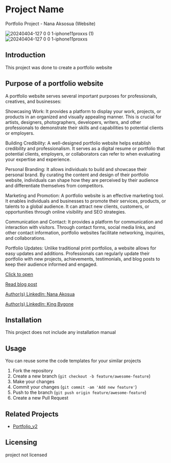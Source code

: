 # Project Name

Portfolio Project - Nana Aksosua (Website)


![20240404-127 0 0 1-iphone11proxxs (1)](https://github.com/NanaOdamme/Portfolio_v3/assets/133671534/bf13ebce-384e-42b7-9960-c3b3a2670a4d)
![20240404-127 0 0 1-iphone11proxxs](https://github.com/NanaOdamme/Portfolio_v3/assets/133671534/473afe17-1106-4c02-be7e-deee58c1796c)

## Introduction

This project was done to create a portfolio website
## Purpose of a portfolio website
A portfolio website serves several important purposes for professionals, creatives, and businesses:

Showcasing Work: It provides a platform to display your work, projects, or products in an organized and visually appealing manner. This is crucial for artists, designers, photographers, developers, writers, and other professionals to demonstrate their skills and capabilities to potential clients or employers.

Building Credibility: A well-designed portfolio website helps establish credibility and professionalism. It serves as a digital resume or portfolio that potential clients, employers, or collaborators can refer to when evaluating your expertise and experience.

Personal Branding: It allows individuals to build and showcase their personal brand. By curating the content and design of their portfolio website, individuals can shape how they are perceived by their audience and differentiate themselves from competitors.

Marketing and Promotion: A portfolio website is an effective marketing tool. It enables individuals and businesses to promote their services, products, or talents to a global audience. It can attract new clients, customers, or opportunities through online visibility and SEO strategies.

Communication and Contact: It provides a platform for communication and interaction with visitors. Through contact forms, social media links, and other contact information, portfolio websites facilitate networking, inquiries, and collaborations.

Portfolio Updates: Unlike traditional print portfolios, a website allows for easy updates and additions. Professionals can regularly update their portfolio with new projects, achievements, testimonials, and blog posts to keep their audience informed and engaged.


[Click to open](https://nanaodame.netlify.app)

[Read blog post](https://example.com)

[Author(s) LinkedIn: Nana Akosua](http://www.linkedin.com/in/nana-akosua-odame-addae-3b5bb8206)

[Author(s) LinkedIn: King Bygone](https://gh.linkedin.com/in/kingbygone)

## Installation
This project does not include any installation manual

## Usage
You can reuse some the code templates for your similar projects


1. Fork the repository
2. Create a new branch (`git checkout -b feature/awesome-feature`)
3. Make your changes
4. Commit your changes (`git commit -am 'Add new feature'`)
5. Push to the branch (`git push origin feature/awesome-feature`)
6. Create a new Pull Request

## Related Projects
- [Portfolio_v2](https://github.com/NanaOdamme/portfolio_v2)



## Licensing
project not licensed
